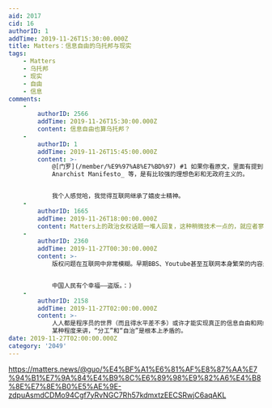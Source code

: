 ```yaml
---
aid: 2017
cid: 16
authorID: 1
addTime: 2019-11-26T15:30:00.000Z
title: Matters：信息自由的乌托邦与现实
tags:
    - Matters
    - 乌托邦
    - 现实
    - 自由
    - 信息
comments:
    -
        authorID: 2566
        addTime: 2019-11-26T15:30:00.000Z
        content: 信息自由也算乌托邦？
    -
        authorID: 1
        addTime: 2019-11-26T15:45:00.000Z
        content: >-
            @[门罗](/member/%E9%97%A8%E7%BD%97) #1 如果你看原文，里面有提到RSA、_Crypto
            Anarchist Manifesto_ 等，是有比较强的理想色彩和无政府主义的。


            我个人感觉哈，我觉得互联网继承了嬉皮士精神。
    -
        authorID: 1665
        addTime: 2019-11-26T18:00:00.000Z
        content: Matters上的政治女权话题一堆人回复，这种稍微技术一点的，就应者寥寥了。
    -
        authorID: 2360
        addTime: 2019-11-27T00:30:00.000Z
        content: >-
            版权问题在互联网中非常模糊。早期BBS、Youtube甚至互联网本身繁荣的内容是由“盗版”支撑起来的，所以不同形式的“版权流氓”也可以通过版权对内容进行打压。


            中国人民有个幸福——盗版。：)
    -
        authorID: 2158
        addTime: 2019-11-27T02:00:00.000Z
        content: >-
            人人都是程序员的世界（而且得水平差不多）或许才能实现真正的信息自由和网络自治，否则必然会产生委托代理问题，资源和权力中心化 :)
            某种程度来讲，“分工”和“自治”是根本上矛盾的。
date: 2019-11-27T02:00:00.000Z
category: '2049'
---
```


https://matters.news/@guo/%E4%BF%A1%E6%81%AF%E8%87%AA%E7%94%B1%E7%9A%84%E4%B9%8C%E6%89%98%E9%82%A6%E4%B8%8E%E7%8E%B0%E5%AE%9E-zdpuAsmdCDMo94Cgf7yRvNGC7Rh57kdmxtzEECSRwjC6aqAKL
